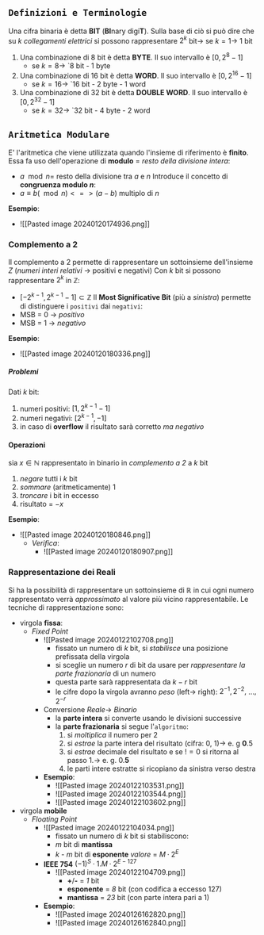## `Definizioni e Terminologie`
Una cifra binaria è detta **BIT** (**BI**nary digi**T**). Sulla base di ciò si può dire che su $k$ *collegamenti elettrici* si possono rappresentare $2^k$ bit$\rightarrow$ se $k = 1\rightarrow$ 1 bit
1. Una combinazione di 8 bit è detta **BYTE**. Il suo intervallo è $[0, 2^8 - 1]$
	- se $k = 8\rightarrow$ `8 bit - 1 byte
2. Una combinazione di 16 bit è detta **WORD**. Il suo intervallo è $[0, 2^{16} - 1]$
	- se $k = 16\rightarrow$ `16 bit - 2 byte - 1 word 
3. Una combinazione di 32 bit è detta **DOUBLE WORD**. Il suo intervallo è $[0, 2^{32} - 1]$
	- se $k = 32\rightarrow$ `32 bit - 4 byte - 2 word 
## `Aritmetica Modulare`
E' l'aritmetica che viene utilizzata quando l'insieme di riferimento è **finito**. Essa fa uso dell'operazione di **modulo** = *resto della divisione intera*:
- $a\mod n =$ resto della divisione tra $a$ e $n$
Introduce il concetto di **congruenza modulo $n$**:
- $a\equiv b(\mod n) <=> (a-b)$ multiplo di $n$

**Esempio**:
- ![[Pasted image 20240120174936.png]]
### Complemento a 2
Il complemento a 2 permette di rappresentare un sottoinsieme dell'insieme $Z$ 
(*numeri interi relativi* $\rightarrow$ positivi e negativi)
Con $k$ bit si possono rappresentare $2^k$ in $\mathbb{Z}$:
- $[-2^{k-1}, 2^{k-1} - 1]\subset \mathbb{Z}$
Il **Most Significative Bit** (più a *sinistra*) permette di distinguere i `positivi` dai `negativi`:
- MSB = 0 $\rightarrow$ *positivo*
- MSB = 1 $\rightarrow$ *negativo*

**Esempio**:
- ![[Pasted image 20240120180336.png]]
##### Problemi
Dati $k$ bit:
1. numeri positivi: $[1, 2^{k-1}-1]$
2. numeri negativi: $[2^{k-1}, -1]$
3. in caso di **overflow** il risultato sarà corretto *ma negativo*
#### Operazioni
sia $x\in \mathbb{N}$ rappresentato in binario in *complemento a 2* a $k$ bit
1. *negare* tutti i $k$ bit
2. *sommare* (aritmeticamente) 1
3. *troncare* i bit in eccesso
4. risultato = $-x$

**Esempio**:
- ![[Pasted image 20240120180846.png]]
	- *Verifica*:
		- ![[Pasted image 20240120180907.png]]
### Rappresentazione dei Reali
Si ha la possibilità di rappresentare un sottoinsieme di $\mathbb{R}$ in cui ogni numero rappresentato verrà *approssimato* al valore più vicino rappresentabile.
Le tecniche di rappresentazione sono:
- virgola **fissa**:
	- *Fixed Point*
		- ![[Pasted image 20240122102708.png]]
			- fissato un numero di $k$ bit, si *stabilisce* una posizione prefissata della virgola
			- si sceglie un numero $r$ di bit da usare per *rappresentare la parte frazionaria* di un numero
			- questa parte sarà rappresentata da $k - r$ bit
			- le cifre dopo la virgola avranno *peso* (left$\rightarrow$ right): $2^{-1}, 2^{-2},$ ...$, 2^{-r}$
		- Conversione *Reale*$\rightarrow$ *Binario*
			- la **parte intera** si converte usando le divisioni successive
			- la **parte frazionaria** si segue l'`algoritmo`:
				1. si *moltiplica* il numero per 2
				2. si *estrae* la parte intera del risultato (cifra: 0, 1)$\rightarrow$ e. g **0**.5 
				3. si *estrae* decimale del risultato e se $!= 0$ si ritorna al passo 1.$\rightarrow$ e. g. 0.**5**
				4. le parti intere estratte si ricopiano da sinistra verso destra
		- **Esempio**:
			- ![[Pasted image 20240122103531.png]]
			- ![[Pasted image 20240122103544.png]]
			- ![[Pasted image 20240122103602.png]]
- virgola **mobile**
	- *Floating Point*
		- ![[Pasted image 20240122104034.png]]
			- fissato un numero di $k$ bit si stabiliscono:
			- *m* bit di **mantissa**
			- *k - m* bit di **esponente**
				*valore* = $M · 2^E$
		- **IEEE 754** $(-1)^S · 1.M · 2^{E - 127}$
			- ![[Pasted image 20240122104709.png]]
				- **+**/**-** = *1* bit
				- **esponente** = *8* bit (con codifica a eccesso 127)
				- **mantissa** = *23* bit (con parte intera pari a 1)
		- **Esempio**:
			- ![[Pasted image 20240126162820.png]]
			- ![[Pasted image 20240126162840.png]]